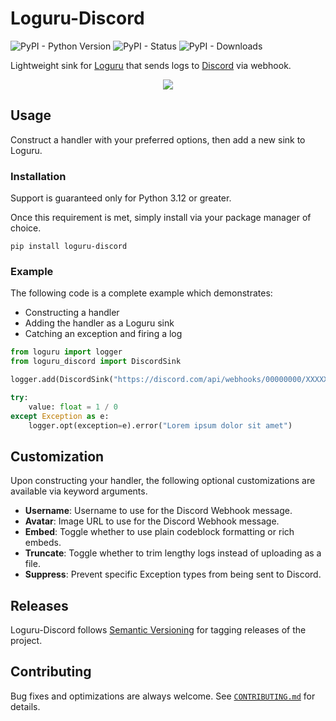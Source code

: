 # Loguru-Discord

![PyPI - Python Version](https://img.shields.io/pypi/pyversions/loguru-discord?label=Python) ![PyPI - Status](https://img.shields.io/pypi/status/loguru-discord?label=PyPI%20Status) ![PyPI - Downloads](https://img.shields.io/pypi/dm/loguru-discord?label=PyPI%20Downloads)

Lightweight sink for [Loguru](https://github.com/Delgan/loguru) that sends logs to [Discord](https://discord.com/) via webhook.

<p align="center">
    <img src="https://i.imgur.com/aS7wt4c.png" draggable="false">
</p>

## Usage

Construct a handler with your preferred options, then add a new sink to Loguru.

### Installation

Support is guaranteed only for Python 3.12 or greater.

Once this requirement is met, simply install via your package manager of choice.

```
pip install loguru-discord
```

### Example

The following code is a complete example which demonstrates:

-   Constructing a handler
-   Adding the handler as a Loguru sink
-   Catching an exception and firing a log

```py
from loguru import logger
from loguru_discord import DiscordSink

logger.add(DiscordSink("https://discord.com/api/webhooks/00000000/XXXXXXXX"))

try:
    value: float = 1 / 0
except Exception as e:
    logger.opt(exception=e).error("Lorem ipsum dolor sit amet")
```

## Customization

Upon constructing your handler, the following optional customizations are available via keyword arguments.

-   **Username**: Username to use for the Discord Webhook message.
-   **Avatar**: Image URL to use for the Discord Webhook message.
-   **Embed**: Toggle whether to use plain codeblock formatting or rich embeds.
-   **Truncate**: Toggle whether to trim lengthy logs instead of uploading as a file.
-   **Suppress**: Prevent specific Exception types from being sent to Discord.

## Releases

Loguru-Discord follows [Semantic Versioning](https://semver.org/) for tagging releases of the project.

## Contributing

Bug fixes and optimizations are always welcome. See [`CONTRIBUTING.md`](https://github.com/EthanC/Loguru-Discord/blob/master/.github/CONTRIBUTING.md) for details.
